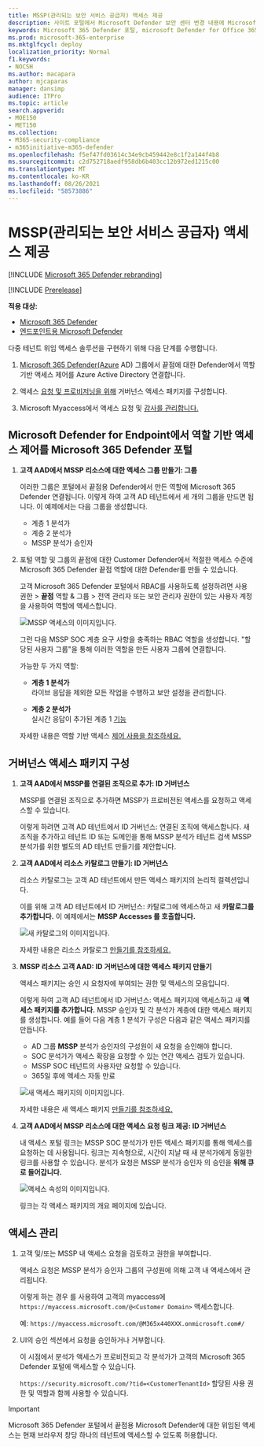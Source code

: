 ```yaml
---
title: MSSP(관리되는 보안 서비스 공급자) 액세스 제공
description: 사이트 포털에서 Microsoft Defender 보안 센터 변경 내용에 Microsoft 365 Defender 자세한 내용
keywords: Microsoft 365 Defender 포털, microsoft Defender for Office 365, Endpoint용 Microsoft Defender, MDO, MDE, 단일 창, 수렴형 포털, 보안 포털, Defender 보안 포털 시작
ms.prod: microsoft-365-enterprise
ms.mktglfcycl: deploy
localization_priority: Normal
f1.keywords:
- NOCSH
ms.author: macapara
author: mjcaparas
manager: dansimp
audience: ITPro
ms.topic: article
search.appverid:
- MOE150
- MET150
ms.collection:
- M365-security-compliance
- m365initiative-m365-defender
ms.openlocfilehash: f5ef47fd03614c34e9cb459442e8c1f2a144f4b8
ms.sourcegitcommit: c2d752718aedf958db6b403cc12b972ed1215c00
ms.translationtype: MT
ms.contentlocale: ko-KR
ms.lasthandoff: 08/26/2021
ms.locfileid: "58573886"
---
```

# <a name="provide-managed-security-service-provider-mssp-access"></a>MSSP(관리되는 보안 서비스 공급자) 액세스 제공 

[!INCLUDE [Microsoft 365 Defender rebranding](../includes/microsoft-defender.md)]

[!INCLUDE [Prerelease](../includes/prerelease.md)]

**적용 대상:**

- [Microsoft 365 Defender](microsoft-365-defender.md)
- [엔드포인트용 Microsoft Defender](https://go.microsoft.com/fwlink/p/?linkid=2154037)

다중 테넌트 위임 액세스 솔루션을 구현하기 위해 다음 단계를 수행합니다.

1. [Microsoft 365 Defender(Azure](/windows/security/threat-protection/microsoft-defender-atp/rbac) AD) 그룹에서 끝점에 대한 Defender에서 역할 기반 액세스 제어를 Azure Active Directory 연결합니다.

2. 액세스 [요청 및 프로비저닝을 위해](/azure/active-directory/governance/identity-governance-overview) 거버넌스 액세스 패키지를 구성합니다.

3. Microsoft Myaccess에서 액세스 요청 및 [감사를 관리합니다.](/azure/active-directory/governance/entitlement-management-request-approve)

## <a name="enable-role-based-access-controls-in-microsoft-defender-for-endpoint-in-microsoft-365-defender-portal"></a>Microsoft Defender for Endpoint에서 역할 기반 액세스 제어를 Microsoft 365 Defender 포털

1. **고객 AAD에서 MSSP 리소스에 대한 액세스 그룹 만들기: 그룹**

    이러한 그룹은 포털에서 끝점용 Defender에서 만든 역할에 Microsoft 365 Defender 연결됩니다. 이렇게 하여 고객 AD 테넌트에서 세 개의 그룹을 만드면 됩니다. 이 예제에서는 다음 그룹을 생성합니다.

    - 계층 1 분석가
    - 계층 2 분석가
    - MSSP 분석가 승인자  

2. 포털 역할 및 그룹의 끝점에 대한 Customer Defender에서 적절한 액세스 수준에 Microsoft 365 Defender 끝점 역할에 대한 Defender를 만들 수 있습니다.

    고객 Microsoft 365 Defender 포털에서 RBAC를 사용하도록 설정하려면 사용 권한 > **끝점** 역할 & 그룹 > 전역 관리자 또는 보안 관리자 권한이 있는 사용자 계정을 사용하여 역할에 액세스합니다.

    ![MSSP 액세스의 이미지입니다.](../../media/mssp-access.png)

    그런 다음 MSSP SOC 계층 요구 사항을 충족하는 RBAC 역할을 생성합니다. "할당된 사용자 그룹"을 통해 이러한 역할을 만든 사용자 그룹에 연결합니다.

    가능한 두 가지 역할:

    - **계층 1 분석가** <br>
      라이브 응답을 제외한 모든 작업을 수행하고 보안 설정을 관리합니다.

    - **계층 2 분석가** <br>
      실시간 응답이 추가된 계층 1 [기능](/windows/security/threat-protection/microsoft-defender-atp/live-response)

    자세한 내용은 역할 기반 액세스 [제어 사용을 참조하세요.](/windows/security/threat-protection/microsoft-defender-atp/rbac)

## <a name="configure-governance-access-packages"></a>거버넌스 액세스 패키지 구성

1. **고객 AAD에서 MSSP를 연결된 조직으로 추가: ID 거버넌스**

    MSSP를 연결된 조직으로 추가하면 MSSP가 프로비전된 액세스를 요청하고 액세스할 수 있습니다. 

    이렇게 하려면 고객 AD 테넌트에서 ID 거버넌스: 연결된 조직에 액세스합니다. 새 조직을 추가하고 테넌트 ID 또는 도메인을 통해 MSSP 분석가 테넌트 검색 MSSP 분석가를 위한 별도의 AD 테넌트 만들기를 제안합니다.

2. **고객 AAD에서 리소스 카탈로그 만들기: ID 거버넌스**

    리소스 카탈로그는 고객 AD 테넌트에서 만든 액세스 패키지의 논리적 컬렉션입니다.

    이를 위해 고객 AD 테넌트에서 ID 거버넌스: 카탈로그에 액세스하고 새 **카탈로그를 추가합니다.** 이 예제에서는 **MSSP Accesses 를 호출합니다.**

    ![새 카탈로그의 이미지입니다.](../../media/goverance-catalog.png)

    자세한 내용은 리소스 카탈로그 [만들기를 참조하세요.](/azure/active-directory/governance/entitlement-management-catalog-create)

3. **MSSP 리소스 고객 AAD: ID 거버넌스에 대한 액세스 패키지 만들기**

    액세스 패키지는 승인 시 요청자에 부여되는 권한 및 액세스의 모음입니다. 

    이렇게 하여 고객 AD 테넌트에서 ID 거버넌스: 액세스 패키지에 액세스하고 새 **액세스 패키지를 추가합니다.** MSSP 승인자 및 각 분석가 계층에 대한 액세스 패키지를 생성합니다. 예를 들어 다음 계층 1 분석가 구성은 다음과 같은 액세스 패키지를 만듭니다.

    - AD 그룹 **MSSP** 분석가 승인자의 구성원이 새 요청을 승인해야 합니다.
    - SOC 분석가가 액세스 확장을 요청할 수 있는 연간 액세스 검토가 있습니다.
    - MSSP SOC 테넌트의 사용자만 요청할 수 있습니다.
    - 365일 후에 액세스 자동 만료

    ![새 액세스 패키지의 이미지입니다.](../../media/new-access-package.png)

    자세한 내용은 새 액세스 패키지 [만들기를 참조하세요.](/azure/active-directory/governance/entitlement-management-access-package-create)

4. **고객 AAD에서 MSSP 리소스에 대한 액세스 요청 링크 제공: ID 거버넌스**

    내 액세스 포털 링크는 MSSP SOC 분석가가 만든 액세스 패키지를 통해 액세스를 요청하는 데 사용됩니다. 링크는 지속형으로, 시간이 지날 때 새 분석가에게 동일한 링크를 사용할 수 있습니다. 분석가 요청은 MSSP 분석가 승인자 의 승인을 **위해 큐로 들어갑니다.**

    ![액세스 속성의 이미지입니다.](../../media/access-properties.png)

    링크는 각 액세스 패키지의 개요 페이지에 있습니다.

## <a name="manage-access"></a>액세스 관리

1. 고객 및/또는 MSSP 내 액세스 요청을 검토하고 권한을 부여합니다.

    액세스 요청은 MSSP 분석가 승인자 그룹의 구성원에 의해 고객 내 액세스에서 관리됩니다.

    이렇게 하는 경우 를 사용하여 고객의 myaccess에 `https://myaccess.microsoft.com/@<Customer Domain>` 액세스합니다.

    예: `https://myaccess.microsoft.com/@M365x440XXX.onmicrosoft.com#/`

2. UI의 승인 섹션에서  요청을 승인하거나 거부합니다.

     이 시점에서 분석가 액세스가 프로비전되고 각 분석가가 고객의 Microsoft 365 Defender 포털에 액세스할 수 있습니다.

    `https://security.microsoft.com/?tid=<CustomerTenantId>` 할당된 사용 권한 및 역할과 함께 사용할 수 있습니다.

> [!IMPORTANT]
> Microsoft 365 Defender 포털에서 끝점용 Microsoft Defender에 대한 위임된 액세스는 현재 브라우저 창당 하나의 테넌트에 액세스할 수 있도록 허용합니다.
